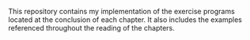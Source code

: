 This repository contains my implementation of the exercise programs located at the conclusion of each chapter.
It also includes the examples referenced throughout the reading of the chapters.
